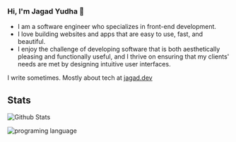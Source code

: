 ### Hi, I'm Jagad Yudha 👋

- I am a software engineer who specializes in front-end development.
- I love building websites and apps that are easy to use, fast, and beautiful. 
- I enjoy the challenge of developing software that is both aesthetically pleasing and functionally useful, and I thrive on ensuring that my clients' needs are met by designing intuitive user interfaces.

I write sometimes. Mostly about tech at [jagad.dev](https://jagad.dev)

## Stats
![Github Stats](https://github-readme-stats.vercel.app/api?username=jagadyudha&show_icons=true&theme=radical&layout=compact)

![programing language](https://github-readme-stats.vercel.app/api/top-langs/?username=jagadyudha&theme=radical&layout=compact)
